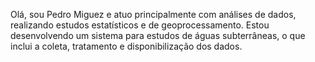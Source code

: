 Olá, sou Pedro Miguez e atuo principalmente com análises de dados, realizando estudos estatísticos e de geoprocessamento. 
Estou desenvolvendo um sistema para estudos de águas subterrâneas, o que inclui a coleta, tratamento e disponibilização 
dos dados.


